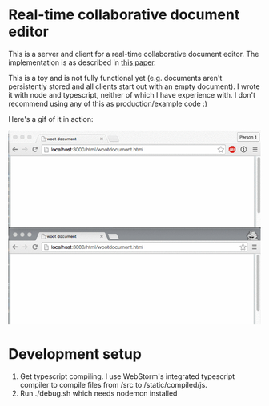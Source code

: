 # Real-time collaborative document editor

This is a server and client for a real-time collaborative document editor. The implementation is as described in [this
paper](https://hal.inria.fr/inria-00071240/).

This is a toy and is not fully functional yet (e.g. documents aren't persistently stored and all clients start out with
an empty document). I wrote it with node and typescript, neither of which I have experience with. I don't recommend
using any of this as production/example code :)

Here's a gif of it in action:

![Gif of two documents](https://github.com/ryankaplan/collaborative-editing/blob/master/static/images/demo.gif?raw=true)

# Development setup

1. Get typescript compiling. I use WebStorm's integrated typescript compiler to compile files from /src to
    /static/compiled/js.
2. Run ./debug.sh which needs nodemon installed
